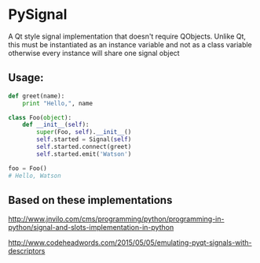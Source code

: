# PySignal

A Qt style signal implementation that doesn't require QObjects.
    Unlike Qt, this must be instantiated as an instance variable and not as a class variable
        otherwise every instance will share one signal object

## Usage:

```python
def greet(name):
    print "Hello,", name

class Foo(object):
    def __init__(self):
        super(Foo, self).__init__()
        self.started = Signal(self)
        self.started.connect(greet)
        self.started.emit('Watson')

foo = Foo()
# Hello, Watson
```

## Based on these implementations

http://www.jnvilo.com/cms/programming/python/programming-in-python/signal-and-slots-implementation-in-python

http://www.codeheadwords.com/2015/05/05/emulating-pyqt-signals-with-descriptors